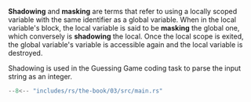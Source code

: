 **Shadowing** and **masking** are terms that refer to using a locally scoped variable with the same identifier as a global variable.
When in the local variable's block, the local variable is said to be **masking** the global one, which conversely is **shadowing** the local.
Once the local scope is exited, the global variable's variable is accessible again and the local variable is destroyed.

Shadowing is used in the Guessing Game coding task to parse the input string as an integer.

```rs hl_lines="15" title="Guessing Game"
--8<-- "includes/rs/the-book/03/src/main.rs"
```
